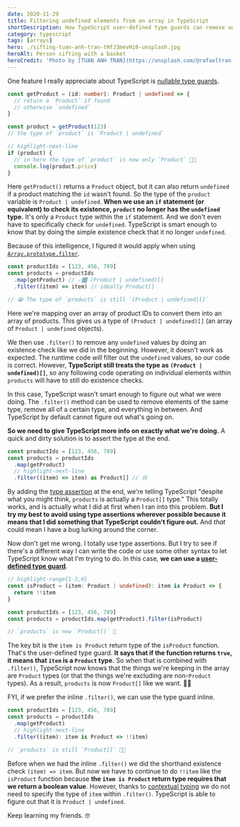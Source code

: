 ```yaml
---
date: 2020-11-29
title: Filtering undefined elements from an array in TypeScript
shortDescription: How TypeScript user-defined type guards can remove undefined or null types with Array.filter
category: typescript
tags: [arrays]
hero: ./sifting-tuan-anh-tran-tHfJ3mevHi0-unsplash.jpg
heroAlt: Person sifting with a basket
heroCredit: 'Photo by [TUAN ANH TRAN](https://unsplash.com/@rafaeltran)'
---
```


One feature I really appreciate about TypeScript is [nullable type guards](https://www.typescriptlang.org/docs/handbook/advanced-types.html#nullable-types).

```typescript
const getProduct = (id: number): Product | undefined => {
  // return a `Product` if found
  // otherwise `undefined`
}

const product = getProduct(123)
// the type of `product` is `Product | undefined`

// highlight-next-line
if (product) {
  // in here the type of `product` is now only `Product` 👍🏾
  console.log(product.price)
}
```

Here `getProduct()` returns a `Product` object, but it can also return `undefined` if a product matching the `id` wasn't found. So the type of the `product` variable is `Product | undefined`. **When we use an `if` statement (or equivalent) to check its existence, `product` no longer has the `undefined` type.** It's only a `Product` type within the `if` statement. And we don't even have to specifically check for `undefined`. TypeScript is smart enough to know that by doing the simple existence check that it no longer `undefined`.

Because of this intelligence, I figured it would apply when using [`Array.prototype.filter`](https://developer.mozilla.org/en-US/docs/Web/JavaScript/Reference/Global_Objects/Array/filter).

```typescript
const productIds = [123, 456, 789]
const products = productIds
  .map(getProduct) // 👉🏾 (Product | undefined)[]
  .filter((item) => item) // ideally Product[]

// 😭 The type of `products` is still `(Product | undefined)[]`
```

Here we're mapping over an array of product IDs to convert them into an array of products. This gives us a type of `(Product | undefined)[]` (an array of `Product | undefined` objects).

We then use `.filter()` to remove any `undefined` values by doing an existence check like we did in the beginning. However, it doesn't work as expected. The runtime code _will_ filter out the `undefined` values, so our code is correct. However, **TypeScript still treats the type as `(Product | undefined)[]`**, so any following code operating on individual elements within `products` will have to still do existence checks.

In this case, TypeScript wasn't smart enough to figure out what we were doing. The `.filter()` method can be used to remove elements of the same type, remove all of a certain type, and everything in between. And TypeScript by default cannot figure out what's going on.

**So we need to give TypeScript more info on exactly what we're doing.** A quick and dirty solution is to assert the type at the end.

```typescript
const productIds = [123, 456, 789]
const products = productIds
  .map(getProduct)
  // highlight-next-line
  .filter((item) => item) as Product[] // 😢
```

By adding the [type assertion](https://www.typescriptlang.org/docs/handbook/basic-types.html#type-assertions) at the end, we're telling TypeScript "despite what you might think, `products` is actually a `Product[]` type." This totally works, and is actually what I did at first when I ran into this problem. **But I try my best to avoid using type assertions wherever possible because it means that I did something that TypeScript couldn't figure out.** And _that_ could mean I have a bug lurking around the corner.

Now don't get me wrong. I totally use type assertions. But I try to see if there's a different way I can write the code or use some other syntax to let TypeScript know what I'm trying to do. In this case, **we can use a [user-defined type guard](https://www.typescriptlang.org/docs/handbook/advanced-types.html#user-defined-type-guards)**.

```typescript
// highlight-range{1-3,6}
const isProduct = (item: Product | undefined): item is Product => {
  return !!item
}

const productIds = [123, 456, 789]
const products = productIds.map(getProduct).filter(isProduct)

// `products` is now `Product[]` 🎉
```

The key bit is the `item is Product` return type of the `isProduct` function. That's the user-defined type guard. **It says that if the function returns `true`, it means that `item` is a `Product` type.** So when that is combined with `.filter()`, TypeScript now knows that the things we're keeping in the array are `Product` types (or that the things we're excluding are non-`Product` types). As a result, `products` is now `Product[]` like we want. 👏🏾

FYI, if we prefer the inline `.filter()`, we can use the type guard inline.

```typescript
const productIds = [123, 456, 789]
const products = productIds
  .map(getProduct)
  // highlight-next-line
  .filter((item): item is Product => !!item)

// `products` is still `Product[]` 🙌🏾
```

Before when we had the inline `.filter()` we did the shorthand existence check `(item) => item`. But now we have to continue to do `!!item` like the `isProduct` function because **the `item is Product` return type requires that we return a boolean value**. However, thanks to [contextual typing](https://www.typescriptlang.org/docs/handbook/type-inference.html#contextual-typing) we do not need to specify the type of `item` within `.filter()`. TypeScript is able to figure out that it is `Product | undefined`.

Keep learning my friends. 🤓
